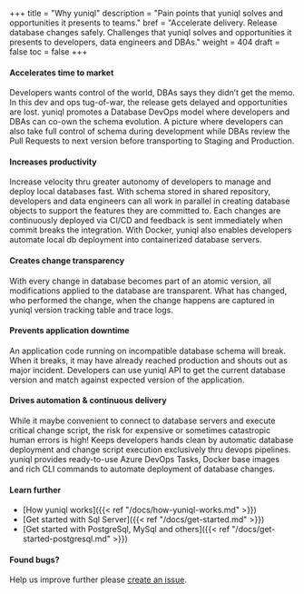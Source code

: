 +++
title = "Why yuniql"
description = "Pain points that yuniql solves and opportunities it presents to teams."
bref = "Accelerate delivery. Release database changes safely. Challenges that yuniql solves and opportunities it presents to developers, data engineers and DBAs."
weight = 404
draft = false
toc = false
+++

#### Accelerates time to market
Developers wants control of the world, DBAs says they didn’t get the memo. In this dev and ops tug-of-war, the release gets delayed and opportunities are lost. yuniql promotes a Database DevOps model where developers and DBAs can co-own the schema evolution. A picture where developers can also take full control of schema during development while DBAs review the Pull Requests to next version before transporting to Staging and Production.

#### Increases productivity
Increase velocity thru greater autonomy of developers to manage and deploy local databases fast. With schema stored in shared repository, developers and data engineers can all work in parallel in creating database objects to support the features they are committed to. Each changes are continuously deployed via CI/CD and feedback is sent immediately when commit breaks the integration. With Docker, yuniql also enables developers automate local db deployment into containerized database servers.

#### Creates change transparency
With every change in database becomes part of an atomic version, all modifications applied to the database are transparent. What has changed, who performed the change, when the change happens are captured in yuniql version tracking table and trace logs.

#### Prevents application downtime
An application code running on incompatible database schema will break. When it breaks, it may have already reached production and shouts out as major incident. Developers can use yuniql API to get the current database version and match against expected version of the application.

#### Drives automation & continuous delivery
While it maybe convenient to connect to database servers and execute critical change script, the risk for expensive or sometimes catastropic human errors is high! Keeps developers hands clean by automatic database deployment and change script execution exclusively thru devops pipelines. yuniql provides ready-to-use Azure DevOps Tasks, Docker base images and rich CLI commands to automate deployment of database changes.

#### Learn further

* [How yuniql works]({{< ref "/docs/how-yuniql-works.md" >}})
* [Get started with Sql Server]({{< ref "/docs/get-started.md" >}})
* [Get started with PostgreSql, MySql and others]({{< ref "/docs/get-started-postgresql.md" >}})

#### Found bugs?

Help us improve further please [create an issue](https://github.com/rdagumampan/yuniql/issues/new).